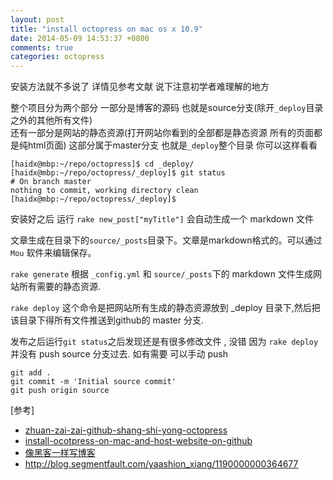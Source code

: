 ```yaml
---
layout: post
title: "install octopress on mac os x 10.9"
date: 2014-05-09 14:53:37 +0800
comments: true
categories: octopress
---
```


安装方法就不多说了 详情见参考文献 说下注意初学者难理解的地方

整个项目分为两个部分 一部分是博客的源码 也就是source分支(除开`_deploy`目录之外的其他所有文件)  
还有一部分是网站的静态资源(打开网站你看到的全部都是静态资源 所有的页面都是纯html页面) 这部分属于master分支 也就是`_deploy`整个目录 你可以这样看看

	[haidx@mbp:~/repo/octopress]$ cd _deploy/
	[haidx@mbp:~/repo/octopress/_deploy]$ git status
	# On branch master
	nothing to commit, working directory clean
	[haidx@mbp:~/repo/octopress/_deploy]$
		

安装好之后 运行 `rake new_post["myTitle"]` 会自动生成一个 markdown 文件

文章生成在目录下的`source/_posts`目录下。文章是markdown格式的。可以通过 `Mou` 软件来编辑保存。

`rake generate` 根据 `_config.yml` 和 `source/_posts`下的 markdown 文件生成网站所有需要的静态资源.

`rake deploy` 这个命令是把网站所有生成的静态资源放到 _deploy 目录下,然后把该目录下得所有文件推送到github的 master 分支.

发布之后运行`git status`之后发现还是有很多修改文件 , 没错 因为 `rake deploy ` 并没有 push source 分支过去. 如有需要 可以手动 push

	git add .
	git commit -m 'Initial source commit'
	git push origin source


[参考]

- [zhuan-zai-zai-github-shang-shi-yong-octopress](http://yang3wei.github.io/blog/2013/01/28/zhuan-zai-zai-github-shang-shi-yong-octopress/)
- [install-ocotpress-on-mac-and-host-website-on-github](http://www.ikitweb.com/blog/2014/04/11/install-ocotpress-on-mac-and-host-website-on-github/)
- [像黑客一样写博客](http://blog.csdn.net/jackystudio/article/details/16353865)
- http://blog.segmentfault.com/yaashion_xiang/1190000000364677
